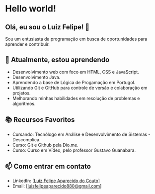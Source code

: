 # Hello world!
## Olá, eu sou o Luiz Felipe! 👋

Sou um entusiasta da programação em busca de oportunidades para aprender e contribuir.

## 🌱 Atualmente, estou aprendendo

- Desenvolvimento web com foco em HTML, CSS e JavaScript.
- Desenvolvimento Java.
- Aprendendo a base de Lógica de Progamação em Portugol.
- Utilizando Git e GitHub para controle de versão e colaboração em projetos.
- Melhorando minhas habilidades em resolução de problemas e algoritmos.

## 📚 Recursos Favoritos
- Cursando: Tecnólogo em Análise e Desenvolvimento de Sistemas - Descomplica.
- Curso: Git e Github pela Dio.me.
- Curso: Curso em Vídeo, pelo professor Gustavo Guanabara.

## 📫 Como entrar em contato

- LinkedIn: [[Luiz Felipe Aparecido do Couto](https://www.linkedin.com/in/luiz-felipe-aparecido-do-couto-12080315a/)]
- Email: [luisfelipeaparecido880@gmail.com]
